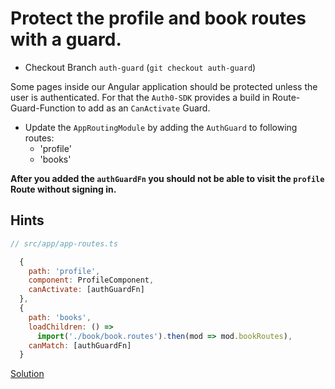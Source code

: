 # Protect the profile and book routes with a guard.

- Checkout Branch `auth-guard` (`git checkout auth-guard`)

Some pages inside our Angular application should be protected unless the user is authenticated.
For that the `Auth0-SDK` provides a build in Route-Guard-Function to add as an `CanActivate` Guard.

- Update the `AppRoutingModule` by adding the `AuthGuard` to following routes:
  - 'profile'
  - 'books'

**After you added the `authGuardFn` you should not be able to visit the `profile` Route without signing in.**

## Hints

```JavaScript
// src/app/app-routes.ts

  {
    path: 'profile',
    component: ProfileComponent,
    canActivate: [authGuardFn]
  },
  {
    path: 'books',
    loadChildren: () =>
      import('./book/book.routes').then(mod => mod.bookRoutes),
    canMatch: [authGuardFn]
  }

```

[Solution](https://github.com/martinakraus/angular-security/pull/new/auth-guard-solution)
